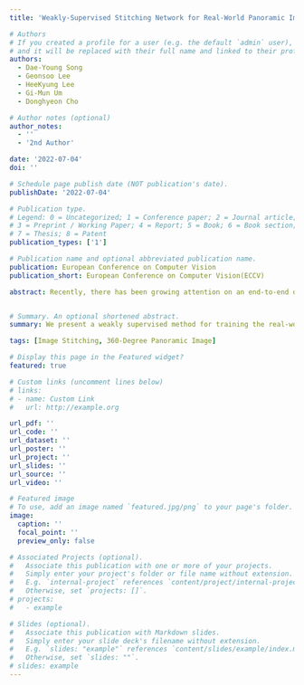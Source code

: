 ```yaml
---
title: 'Weakly-Supervised Stitching Network for Real-World Panoramic Image Generation'

# Authors
# If you created a profile for a user (e.g. the default `admin` user), write the username (folder name) here
# and it will be replaced with their full name and linked to their profile.
authors:
  - Dae-Young Song
  - Geonsoo Lee
  - HeeKyung Lee
  - Gi-Mun Um
  - Donghyeon Cho

# Author notes (optional)
author_notes:
  - ''
  - '2nd Author'

date: '2022-07-04'
doi: ''

# Schedule page publish date (NOT publication's date).
publishDate: '2022-07-04'

# Publication type.
# Legend: 0 = Uncategorized; 1 = Conference paper; 2 = Journal article;
# 3 = Preprint / Working Paper; 4 = Report; 5 = Book; 6 = Book section;
# 7 = Thesis; 8 = Patent
publication_types: ['1']

# Publication name and optional abbreviated publication name.
publication: European Conference on Computer Vision
publication_short: European Conference on Computer Vision(ECCV)

abstract: Recently, there has been growing attention on an end-to-end deep learning-based stitching model. However, the most challenging point in deep learning-based stitching is to obtain pairs of input images with a narrow field of view and ground truth images with a wide field of view captured from real-world scenes. To overcome this difficulty, we develop a weakly-supervised learning mechanism to train the stitching model without requiring genuine ground truth images. In addition, we propose a stitching model that takes multiple real-world fisheye images as inputs and creates a 360-degree output image in an equirectangular projection format. In particular, our model consists of color consistency corrections, warping, and blending, and is trained by perceptual and SSIM losses. The effectiveness of the proposed algorithm is verified on two real-world stitching datasets.


# Summary. An optional shortened abstract.
summary: We present a weakly supervised method for training the real-world stitching model. Our model takes multiple fisheye images as inputs and generates a 360-degree panorama image. For training, we generate images of weak supervisions and utilize them for perceptual and SSIM losses. We verify the proposed method on our stitching dataset as well as the CROSS dataset. 

tags: [Image Stitching, 360-Degree Panoramic Image]

# Display this page in the Featured widget?
featured: true

# Custom links (uncomment lines below)
# links:
# - name: Custom Link
#   url: http://example.org

url_pdf: ''
url_code: ''
url_dataset: ''
url_poster: ''
url_project: ''
url_slides: ''
url_source: ''
url_video: ''

# Featured image
# To use, add an image named `featured.jpg/png` to your page's folder.
image:
  caption: ''
  focal_point: ''
  preview_only: false

# Associated Projects (optional).
#   Associate this publication with one or more of your projects.
#   Simply enter your project's folder or file name without extension.
#   E.g. `internal-project` references `content/project/internal-project/index.md`.
#   Otherwise, set `projects: []`.
# projects:
#   - example

# Slides (optional).
#   Associate this publication with Markdown slides.
#   Simply enter your slide deck's filename without extension.
#   E.g. `slides: "example"` references `content/slides/example/index.md`.
#   Otherwise, set `slides: ""`.
# slides: example
---
```


<!-- {{% callout note %}}
Click the _Cite_ button above to demo the feature to enable visitors to import publication metadata into their reference management software.
{{% /callout %}}

{{% callout note %}}
Create your slides in Markdown - click the _Slides_ button to check out the example.
{{% /callout %}}

Supplementary notes can be added here, including [code, math, and images](https://wowchemy.com/docs/writing-markdown-latex/). -->
